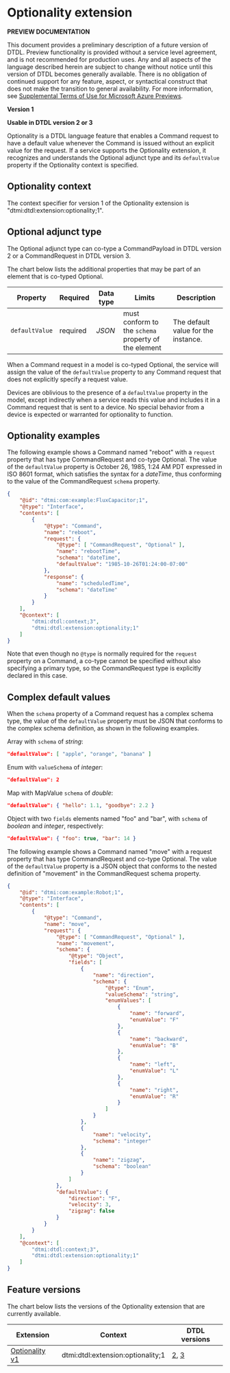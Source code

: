 # Optionality extension

**PREVIEW DOCUMENTATION**

This document provides a preliminary description of a future version of DTDL.
Preview functionality is provided without a service level agreement, and is not recommended for production uses.
Any and all aspects of the language described herein are subject to change without notice until this version of DTDL becomes generally available.
There is no obligation of continued support for any feature, aspect, or syntactical construct that does not make the transition to general availability.
For more information, see [Supplemental Terms of Use for Microsoft Azure Previews](https://azure.microsoft.com/en-us/support/legal/preview-supplemental-terms/).

**Version 1**

**Usable in DTDL version 2 or 3**

Optionality is a DTDL language feature that enables a Command request to have a default value whenever the Command is issued without an explicit value for the request.
If a service supports the Optionality extension, it recognizes and understands the Optional adjunct type and its `defaultValue` property if the Optionality context is specified.

## Optionality context

The context specifier for version 1 of the Optionality extension is "dtmi:dtdl:extension:optionality;1".

## Optional adjunct type

The Optional adjunct type can co-type a CommandPayload in DTDL version 2 or a CommandRequest in DTDL version 3.

The chart below lists the additional properties that may be part of an element that is co-typed Optional.

| Property | Required | Data type | Limits | Description |
| --- | --- | --- | --- | --- |
| `defaultValue` | required | *JSON* | must conform to the `schema` property of the element | The default value for the instance. |

When a Command request in a model is co-typed Optional, the service will assign the value of the `defaultValue` property to any Command request that does not explicitly specify a request value.

Devices are oblivious to the presence of a `defaultValue` property in the model, except indirectly when a service reads this value and includes it in a Command request that is sent to a device.
No special behavior from a device is expected or warranted for optionality to function.

## Optionality examples

The following example shows a Command named "reboot" with a `request` property that has type CommandRequest and co-type Optional.
The value of the `defaultValue` property is October 26, 1985, 1:24 AM PDT expressed in ISO 8601 format, which satisfies the syntax for a *dateTime*, thus conforming to the value of the CommandRequest `schema` property.

```json
{
    "@id": "dtmi:com:example:FluxCapacitor;1",
    "@type": "Interface",
    "contents": [
        {
            "@type": "Command",
            "name": "reboot",
            "request": {
                "@type": [ "CommandRequest", "Optional" ],
                "name": "rebootTime",
                "schema": "dateTime",
                "defaultValue": "1985-10-26T01:24:00-07:00"
            },
            "response": {
                "name": "scheduledTime",
                "schema": "dateTime"
            }
        }
    ],
    "@context": [
        "dtmi:dtdl:context;3",
        "dtmi:dtdl:extension:optionality;1"
    ]
}
```

Note that even though no `@type` is normally required for the `request` property on a Command, a co-type cannot be specified without also specifying a primary type, so the CommandRequest type is explicitly declared in this case.

## Complex default values

When the `schema` property of a Command request has a complex schema type, the value of the `defaultValue` property must be JSON that conforms to the complex schema definition, as shown in the following examples.

Array with `schema` of *string*:

```json
"defaultValue": [ "apple", "orange", "banana" ]
```

Enum with `valueSchema` of *integer*:

```json
"defaultValue": 2
```

Map with MapValue `schema` of *double*:

```json
"defaultValue": { "hello": 1.1, "goodbye": 2.2 }
```

Object with two `fields` elements named "foo" and "bar", with `schema` of *boolean* and *integer*, respectively:

```json
"defaultValue": { "foo": true, "bar": 14 }
```

The following example shows a Command named "move" with a request property that has type CommandRequest and co-type Optional.
The value of the `defaultValue` property is a JSON object that conforms to the nested definition of "movement" in the CommandRequest schema property.

```json
{
    "@id": "dtmi:com:example:Robot;1",
    "@type": "Interface",
    "contents": [
        {
            "@type": "Command",
            "name": "move",
            "request": {
                "@type": [ "CommandRequest", "Optional" ],
                "name": "movement",
                "schema": {
                    "@type": "Object",
                    "fields": [
                        {
                            "name": "direction",
                            "schema": {
                                "@type": "Enum",
                                "valueSchema": "string",
                                "enumValues": [
                                    {
                                        "name": "forward",
                                        "enumValue": "F"
                                    },
                                    {
                                        "name": "backward",
                                        "enumValue": "B"
                                    },
                                    {
                                        "name": "left",
                                        "enumValue": "L"
                                    },
                                    {
                                        "name": "right",
                                        "enumValue": "R"
                                    }
                                ]
                            }
                        },
                        {
                            "name": "velocity",
                            "schema": "integer"
                        },
                        {
                            "name": "zigzag",
                            "schema": "boolean"
                        }
                    ]
                },
                "defaultValue": {
                    "direction": "F",
                    "velocity": 3,
                    "zigzag": false
                }
            }
        }
    ],
    "@context": [
        "dtmi:dtdl:context;3",
        "dtmi:dtdl:extension:optionality;1"
    ]
}
```

## Feature versions

The chart below lists the versions of the Optionality extension that are currently available.

| Extension | Context | DTDL versions |
| --- | --- | --- |
| [Optionality v1](./DTDL.optionality.v1.md) | dtmi:dtdl:extension:optionality;1 | [2](../v2/dtdlv2.md), [3](./DTDL.v3.md) |

